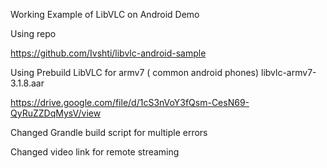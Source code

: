 Working Example of LibVLC on Android Demo 

Using repo

https://github.com/Ivshti/libvlc-android-sample

Using Prebuild LibVLC for armv7 ( common android phones) 
libvlc-armv7-3.1.8.aar

https://drive.google.com/file/d/1cS3nVoY3fQsm-CesN69-QyRuZZDqMysV/view


Changed Grandle build script for multiple errors 

Changed video link for remote streaming
